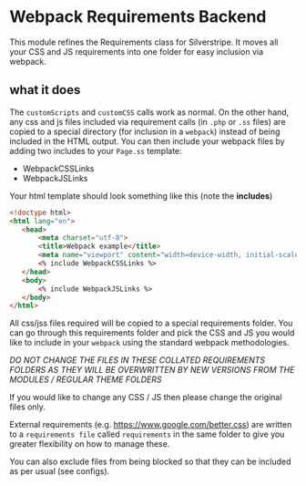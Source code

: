 # Webpack Requirements Backend

This module refines the Requirements class for Silverstripe. It moves all your CSS and JS requirements into one folder for easy inclusion via webpack.

## what it does

The `customScripts` and `customCSS` calls work as normal. On the other hand, any css and js files included via requirement calls (in `.php` or `.ss` files) are copied to a special directory (for inclusion in a `webpack`) instead of being included in the HTML output. You can then include your webpack files by adding two includes to your `Page.ss` template:

 * WebpackCSSLinks
 * WebpackJSLinks

 Your html template should look something like this (note the **includes**)
 ```html
<!doctype html>
<html lang="en">
    <head>
        <meta charset="utf-8">
        <title>Webpack example</title>
        <meta name="viewport" content="width=device-width, initial-scale=1">
        <% include WebpackCSSLinks %>
    </head>
    <body>
        <% include WebpackJSLinks %>
    </body>
</html>
 ```

All css/jss files required will be copied to a special requirements folder. You can go through this requirements folder and pick the CSS and JS you would like to include in your `webpack` using the standard webpack methodologies.

_*DO NOT CHANGE THE FILES IN THESE COLLATED REQUIREMENTS FOLDERS AS THEY WILL BE OVERWRITTEN BY NEW VERSIONS FROM THE MODULES / REGULAR THEME FOLDERS*_

If you would like to change any CSS / JS then please change the original files only.

External requirements (e.g. https://www.google.com/better.css) are written to a `requirements file` called `requirements` in the same folder to give you greater flexibility on how to manage these.

You can also exclude files from being blocked so that they can be included as per usual (see configs).
